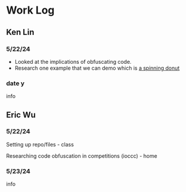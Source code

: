 # Work Log

## Ken Lin

### 5/22/24

- Looked at the implications of obfuscating code. 
- Research one example that we can demo which is [a spinning donut](https://www.a1k0n.net/2006/09/15/obfuscated-c-donut.html)

### date y

info


## Eric Wu

### 5/22/24

Setting up repo/files - class

Researching code obfuscation in competitions (ioccc) - home

### 5/23/24

info
